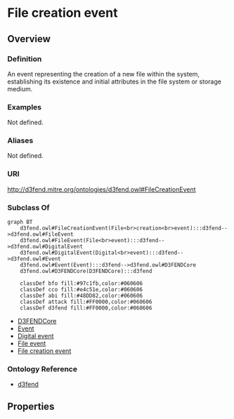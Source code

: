 # File creation event

## Overview

### Definition
An event representing the creation of a new file within the system, establishing its existence and initial attributes in the file system or storage medium.

### Examples
Not defined.

### Aliases
Not defined.

### URI
http://d3fend.mitre.org/ontologies/d3fend.owl#FileCreationEvent

### Subclass Of
```mermaid
graph BT
    d3fend.owl#FileCreationEvent(File<br>creation<br>event):::d3fend-->d3fend.owl#FileEvent
    d3fend.owl#FileEvent(File<br>event):::d3fend-->d3fend.owl#DigitalEvent
    d3fend.owl#DigitalEvent(Digital<br>event):::d3fend-->d3fend.owl#Event
    d3fend.owl#Event(Event):::d3fend-->d3fend.owl#D3FENDCore
    d3fend.owl#D3FENDCore(D3FENDCore):::d3fend
    
    classDef bfo fill:#97c1fb,color:#060606
    classDef cco fill:#e4c51e,color:#060606
    classDef abi fill:#48DD82,color:#060606
    classDef attack fill:#FF0000,color:#060606
    classDef d3fend fill:#FF0000,color:#060606
```

- [D3FENDCore](/docs/ontology/reference/model/D3FENDCore/D3FENDCore.md)
- [Event](/docs/ontology/reference/model/D3FENDCore/Event/Event.md)
- [Digital event](/docs/ontology/reference/model/D3FENDCore/Event/Digital%20event/Digital%20event.md)
- [File event](/docs/ontology/reference/model/D3FENDCore/Event/Digital%20event/File%20event/File%20event.md)
- [File creation event](/docs/ontology/reference/model/D3FENDCore/Event/Digital%20event/File%20event/File%20creation%20event/File%20creation%20event.md)


### Ontology Reference
- [d3fend](http://d3fend.mitre.org/ontologies/d3fend.owl#)

## Properties
